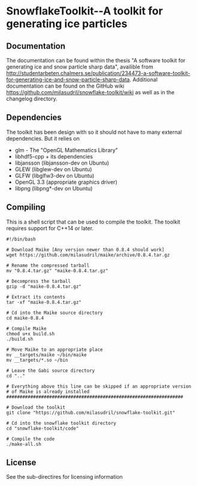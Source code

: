 SnowflakeToolkit--A toolkit for generating ice particles
========================================================

Documentation
-------------
The documentation can be found within the thesis "A software toolkit for generating ice and snow particle sharp data", availible from http://studentarbeten.chalmers.se/publication/234473-a-software-toolkit-for-generating-ice-and-snow-particle-sharp-data. Additional documentation can be found on the GitHub wiki https://github.com/milasudril/snowflake-toolkit/wiki as well as in the changelog directory.


Dependencies
------------
The toolkit has been design with so it should not have to many external dependencies. But it relies on

 * glm - The "OpenGL Mathematics Library"
 * libhdf5-cpp + its dependencies
 * libjansson (libjansson-dev on Ubuntu)
 * GLEW (libglew-dev on Ubuntu)
 * GLFW (libglfw3-dev on Ubuntu)
 * OpenGL 3.3 (appropriate graphics driver)
 * libpng (libpng*-dev on Ubuntu)
 

Compiling
---------
This is a shell script that can be used to compile the toolkit. The toolkit requires support for C++14 or later.	

    #!/bin/bash

    # Download Maike [Any version newer than 0.8.4 should work]
    wget https://github.com/milasudril/maike/archive/0.8.4.tar.gz

    # Rename the compressed tarball
    mv "0.8.4.tar.gz" "maike-0.8.4.tar.gz"

    # Decompress the tarball
    gzip -d "maike-0.8.4.tar.gz"

    # Extract its contents
    tar -xf "maike-0.8.4.tar.gz"

    # Cd into the Maike source directory
    cd maike-0.8.4

    # Compile Maike
    chmod u+x build.sh
    ./build.sh

    # Move Maike to an appropriate place
    mv __targets/maike ~/bin/maike
	mv __targets/*.so ~/bin

    # Leave the Gabi source directory
    cd ".."

    # Everything above this line can be skipped if an appropriate version
    # of Maike is already installed
    ##################################################################

    # Download the toolkit
    git clone "https://github.com/milasudril/snowflake-toolkit.git"

    # Cd into the snowflake toolkit directory
    cd "snowflake-toolkit/code"

    # Compile the code
    ./make-all.sh


License
-------
See the sub-directires for licensing information
